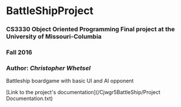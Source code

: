 # BattleShipProject

### CS3330 Object Oriented Programming Final project at the University of Missouri-Columbia
### Fall 2016 
### Author: *Christopher Whetsel*

Battleship boardgame with basic UI and AI opponent


[Link to the project's documentation](/Cjwgr5BattleShip/Project Documentation.txt)

